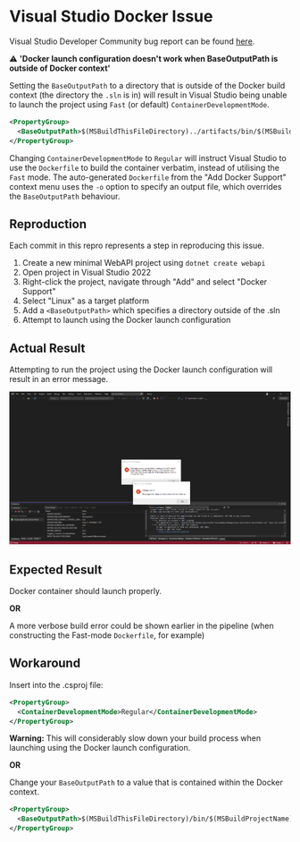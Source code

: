 # Visual Studio Docker Issue

Visual Studio Developer Community bug report can be found [here](https://developercommunity.visualstudio.com/t/Docker-launch-configuration-doesnt-work/1643628).

⚠ **'Docker launch configuration doesn't work when BaseOutputPath is outside of Docker context'**

Setting the `BaseOutputPath` to a directory that is outside of the Docker build context (the directory the `.sln` is in) will result in Visual Studio being unable to launch the project using `Fast` (or default) `ContainerDevelopmentMode`.

```xml
<PropertyGroup>
  <BaseOutputPath>$(MSBuildThisFileDirectory)../artifacts/bin/$(MSBuildProjectName)/</BaseOutputPath>
</PropertyGroup>
```

Changing `ContainerDevelopmentMode` to `Regular` will instruct Visual Studio to use the `Dockerfile` to build the container verbatim, instead of utilising the `Fast` mode. The auto-generated `Dockerfile` from the "Add Docker Support" context menu uses the `-o` option to specify an output file, which overrides the `BaseOutputPath` behaviour.

## Reproduction

Each commit in this repro represents a step in reproducing this issue.

1. Create a new minimal WebAPI project using `dotnet create webapi`
2. Open project in Visual Studio 2022
3. Right-click the project, navigate through "Add" and select "Docker Support"
4. Select "Linux" as a target platform
5. Add a `<BaseOutputPath>` which specifies a directory outside of the .sln
6. Attempt to launch using the Docker launch configuration

## Actual Result

Attempting to run the project using the Docker launch configuration will result in an error message.

![actual result](/img/actual-result.png)

## Expected Result

Docker container should launch properly.

**OR**

A more verbose build error could be shown earlier in the pipeline (when constructing the Fast-mode `Dockerfile`, for example)

## Workaround

Insert into the .csproj file:

```xml
<PropertyGroup>
  <ContainerDevelopmentMode>Regular</ContainerDevelopmentMode>
</PropertyGroup>
```

**Warning:** This will considerably slow down your build process when launching using the Docker launch configuration.

**OR**

Change your `BaseOutputPath` to a value that is contained within the Docker context.

```xml
<PropertyGroup>
  <BaseOutputPath>$(MSBuildThisFileDirectory)/bin/$(MSBuildProjectName)/</BaseOutputPath>
</PropertyGroup>
```
